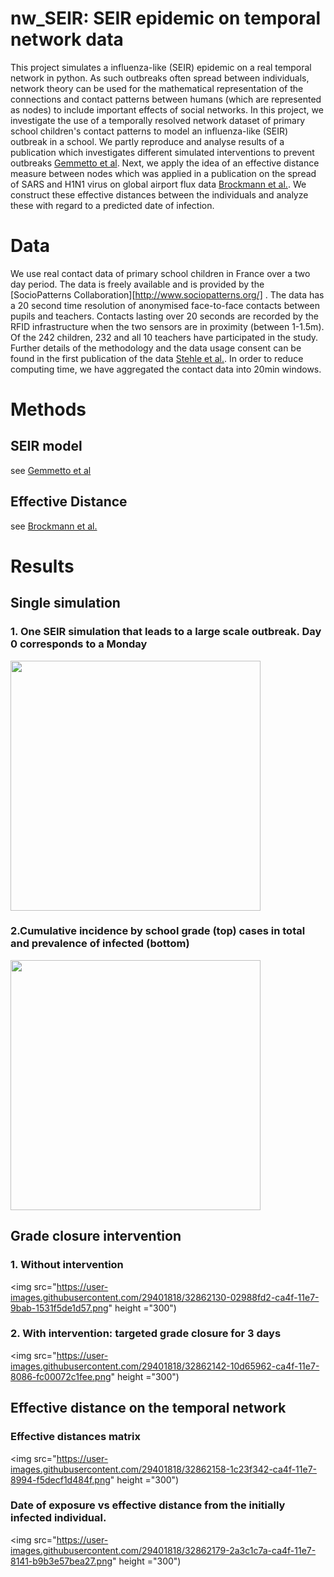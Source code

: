 # nw_SEIR: SEIR epidemic on temporal network data

This project simulates a influenza-like (SEIR) epidemic on a real temporal network in python. 
As such outbreaks often spread between individuals, network theory can be used for the mathematical representation of the connections and contact patterns between humans (which are represented as nodes) to include important effects of social networks. In this project, we investigate the use of a temporally resolved network dataset of primary school children's contact patterns to model an influenza-like (SEIR) outbreak in a school. We partly reproduce and analyse results of a publication which investigates different simulated interventions to prevent outbreaks [Gemmetto et al](http://www.sociopatterns.org/publications/targeted-class-closure/). Next,  we apply the idea of an effective distance measure between nodes  which was applied in a publication on the spread of SARS and H1N1 virus on global airport flux data [Brockmann et al.](http://science.sciencemag.org/content/342/6164/1337). We construct these effective distances between the individuals and analyze these with regard to a predicted date of infection. 

# Data

We use real contact data of primary school children in France over a two day period. The data is freely available and is provided by the [SocioPatterns Collaboration][http://www.sociopatterns.org/] . The data has a 20 second time resolution of anonymised face-to-face contacts between pupils and teachers. Contacts lasting over 20 seconds are recorded by the RFID infrastructure when the two sensors are in proximity (between 1-1.5m). Of the 242 children, 232 and all 10 teachers have participated in the study. Further details of the methodology and the data usage consent can be found in the first publication of the data [Stehle et al.](http://journals.plos.org/plosone/article?id=10.1371/journal.pone.0023176). In order to reduce computing time, we have aggregated the contact data into 20min windows.

# Methods
## SEIR model
see [Gemmetto et al](http://www.sociopatterns.org/publications/targeted-class-closure/)

## Effective Distance
see [Brockmann et al.](http://science.sciencemag.org/content/342/6164/1337)
# Results
## Single simulation
### 1. One SEIR simulation that leads to a large scale outbreak. Day 0 corresponds to a Monday
<img src="https://user-images.githubusercontent.com/29401818/32862099-d4d64f80-ca4e-11e7-9c44-0e02e8403183.png" height="400">

### 2.Cumulative incidence by school grade (top) cases in total and prevalence of infected (bottom)
<img src="https://user-images.githubusercontent.com/29401818/32862112-e30ab082-ca4e-11e7-85d5-ba7f9799a702.png" height="400">

## Grade closure intervention
### 1. Without intervention
<img src="https://user-images.githubusercontent.com/29401818/32862130-02988fd2-ca4f-11e7-9bab-1531f5de1d57.png" height ="300")
### 2. With intervention: targeted grade closure for 3 days
<img src="https://user-images.githubusercontent.com/29401818/32862142-10d65962-ca4f-11e7-8086-fc00072c1fee.png" height ="300")

## Effective distance on the temporal network
### Effective distances matrix
<img src="https://user-images.githubusercontent.com/29401818/32862158-1c23f342-ca4f-11e7-8994-f5decf1d484f.png" height ="300")
### Date of exposure vs effective distance from the initially infected individual.
<img src="https://user-images.githubusercontent.com/29401818/32862179-2a3c1c7a-ca4f-11e7-8141-b9b3e57bea27.png" height ="300")

